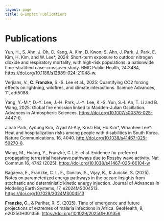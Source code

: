 ```yaml
---
layout: page
title: G-Impact Publications
---
```



# Publications

Yun, H., S. Ahn, J. Oh, C. Kang, A. Kim, D. Kwon, S. Ahn, J. Park, J. Park, E. Kim, H. Kim, and W. Lee*, 2024: Short-term exposure to outdoor nitrogen dioxide and respiratory mortality, with high-risk populations: a nationwide time-stratified case-crossover study. BMC Public Health, 24:3484, https://doi.org/10.1186/s12889-024-21048-w.

Verjians, V., <b>C. Franzke</b>, S.-S. Lee et al., 2025: Quantifying CO2 forcing effects on lightning, wildfires, and climate interactions. Science Advances, 11, adt5088. 

Yang, Y.-M.*, D.-Y. Lee, J.-H. Park, J.-Y. Lee, K.-S. Yun, S.-I. An, T. Li and B. Wang, 2025: Global fire emission linked to Madden-Julian Oscillation. Advances in Atmospheric Sciences. https://doi.org/10.1007/s00376-025-4447-0.

Jinah Park, Ayoung Kim, Ziyad Al-Aly, Kristi Ebi, Ho Kim*, Whanhee Lee*: Heat and hospitalization risks among people with disabilities in South Korea. Nature Communications. 16, 4040. http://doi.org/10.1038/s41467-025-59270-8. 

Wang, M., Huang, Y., Franzke, C.L.E. et al. Evidence for preferred propagating terrestrial heatwave pathways due to Rossby wave activity. Nat Commun 16, 4742 (2025). https://doi.org/10.1038/s41467-025-60104-w

Bagaeva, E., Franzke, C. L. E., Danilov, S., Vijay, K., & Juricke, S. (2025). Notes on parameterized energy pathways in the ocean: Insights from stochastic and deterministic kinetic energy injection. Journal of Advances in Modeling Earth Systems, 17, e2024MS004513. https://doi.org/10.1029/2024MS004513

 <b>Franzke, C.</b>, & Parihar, R. S. (2025). Time of emergence and future projections of extremes of malaria infections in Africa. GeoHealth, 9, e2025GH001356. https://doi.org/10.1029/2025GH001356 

